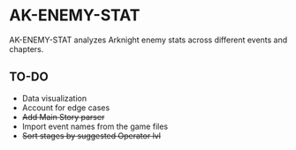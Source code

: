 # AK-ENEMY-STAT

AK-ENEMY-STAT analyzes Arknight enemy stats across different events and chapters.  

## TO-DO
- Data visualization
- Account for edge cases
- ~~Add Main Story parser~~
- Import event names from the game files
- ~~Sort stages by suggested Operator lvl~~